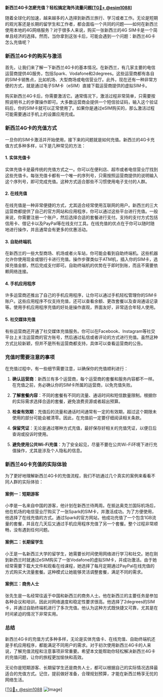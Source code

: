 **新西兰4G卡怎麽充值？轻松搞定海外流量问题[[TG💪+ @esim1088](https://t.me/s/esim1088)]**

随着全球化的加速，越来越多的人选择到新西兰旅行、学习或者工作。无论是短期的观光客还是长期的留学生和工作者，都会面临一个共同的问题——如何在新西兰使用本地的4G网络服务？对于很多人来说，购买一张新西兰的4G SIM卡是一个简单且经济的选择。然而，当你拿到这张卡后，可能会遇到一个问题：新西兰4G卡怎么充值呢？

### 新西兰4G卡的购买与激活

首先，让我们来了解一下新西兰4G卡的基本情况。在新西兰，有几家主要的电信运营商提供4G服务，包括Spark、Vodafone和2degrees。这些运营商都有各自的SIM卡销售点，比如机场、大型商场或电信营业厅。此外，现在还有一种非常方便的方式，就是通过电子SIM卡（eSIM）直接下载运营商提供的虚拟SIM卡。

购买新西兰4G卡后，你需要激活它。通常情况下，激活过程非常简单，只需要按照说明书上的步骤操作即可。大多数运营商会提供一个短信验证码，输入这个验证码后，你的SIM卡就可以正常使用了。如果你是通过eSIM购买的，那么激活过程可能需要通过手机上的设置应用完成。

### 新西兰4G卡的充值方式

一旦你的SIM卡激活并开始使用，接下来的问题就是如何充值。新西兰的4G卡充值方式多种多样，以下是几种常见的方法：

#### 1. 实体充值卡

实体充值卡是最传统的充值方式之一。你可以在便利店、超市或者电信营业厅找到这些充值卡。每张充值卡都有一个唯一的序列号，只需按照运营商提供的说明输入这个序列号，即可完成充值。这种方式适合那些不习惯使用电子支付的人群。

#### 2. 在线充值

在线充值是一种非常便捷的方式，尤其适合经常使用互联网的用户。新西兰的三大运营商都提供了自己的官方网站和应用程序，你可以通过这些平台进行充值。一般来说，你需要注册一个账户，然后选择合适的套餐进行支付。支持的支付方式包括信用卡、借记卡以及PayPal等在线支付工具。在线充值的优点在于你可以随时随地进行操作，并且通常会有更多的优惠活动。

#### 3. 自助终端机

在新西兰的一些大型商场、机场或者火车站，你可能会看到自助终端机。这些机器允许你使用现金或银行卡进行充值。操作步骤类似于ATM机，插入你的SIM卡，选择充值金额，然后完成支付即可。自助终端机的优势在于即时到账，而且不需要依赖网络连接。

#### 4. 手机应用程序

许多运营商还推出了自己的手机应用程序，让你可以通过手机轻松管理你的SIM卡账户。这些应用程序不仅支持充值，还可以查看余额、更改套餐以及查询通话记录等。使用手机应用程序充值的好处是操作直观，界面友好，非常适合年轻人使用。

#### 5. 社交媒体充值

有些运营商还开通了社交媒体充值服务。你可以在Facebook、Instagram等社交平台上关注运营商的官方账号，然后通过私信或者评论的方式进行充值。虽然这种方式比较新颖，但并不是所有运营商都支持，具体可以查看运营商的公告。

### 充值时需要注意的事项

在充值过程中，有一些细节需要注意，以确保你的充值顺利进行：

1. **确认运营商**：新西兰有多个运营商，每个运营商的套餐和服务内容都不一样。在充值之前，务必确认你的SIM卡所属的运营商，以免充值失败。
   
2. **了解套餐内容**：不同的套餐有不同的流量、通话时间和短信数量限制。根据你的实际需求选择合适的套餐，避免浪费资源或者超出预算。

3. **检查有效期**：充值后的流量和通话时间通常有一定的有效期，超过这个期限未使用的部分可能会被清零。因此，在充值前一定要仔细阅读相关条款。

4. **保留凭证**：无论是通过哪种方式充值，最好保存好相关的充值凭证，以便日后查询或投诉时使用。

5. **避免使用公共Wi-Fi充值**：为了安全起见，尽量不要在公共Wi-Fi环境下进行充值操作，尤其是涉及个人隐私的信息。

### 新西兰4G卡充值的实际体验

为了更好地理解新西兰4G卡的充值流程，我们不妨通过几个真实的案例来看看不同人群的实际体验：

#### 案例一：短期游客

小李是一名来自中国的游客，他计划在新西兰待两周。在抵达奥克兰国际机场后，他在机场的电信营业厅购买了一张Spark的SIM卡，并激活成功。为了方便使用，他选择了在线充值的方式。通过Spark的官方网站，他成功充值了一个包含1GB流量的套餐，并且在几天后又通过手机应用程序充值了另一个套餐。整个过程非常顺畅，没有遇到任何问题。

#### 案例二：长期留学生

小王是一名新西兰大学的留学生，她需要长时间使用网络进行学习和社交。她在刚到新西兰时就通过eSIM购买了一张Vodafone的虚拟SIM卡，并成功激活。由于她经常需要下载大文件和观看在线课程，她选择了每月定期通过PayPal在线充值的方式购买大流量套餐。这种模式让她能够灵活调整套餐，满足不同的需求。

#### 案例三：商务人士

张先生是一名经常往返于中国和新西兰的商务人士。他在新西兰的主要任务是参加各种会议和培训，因此对网络速度和稳定性要求很高。他选择了2degrees的SIM卡，并通过自助终端机进行了多次充值。他认为这种方式既快捷又可靠，尤其是在时间紧迫的情况下非常实用。

### 总结

新西兰4G卡的充值方式多种多样，无论是实体充值卡、在线充值、自助终端机还是手机应用程序，都能满足不同用户的需求。对于初次使用新西兰4G卡的人来说，了解充值流程和注意事项非常重要。希望本文能帮助你轻松解决新西兰4G卡的充值问题，让你的旅程更加愉快和高效。

无论你是短期游客、长期留学生还是商务人士，都可以根据自己的实际情况选择最适合的充值方式。记住，提前做好准备，合理规划预算，才能在新西兰畅享无忧的网络生活。

[[TG💪+ @esim1088](https://t.me/s/esim1088) ![Image](https://i.postimg.cc/4NQfJmqS/Snipaste-2025-05-13-00-14-12.png)]